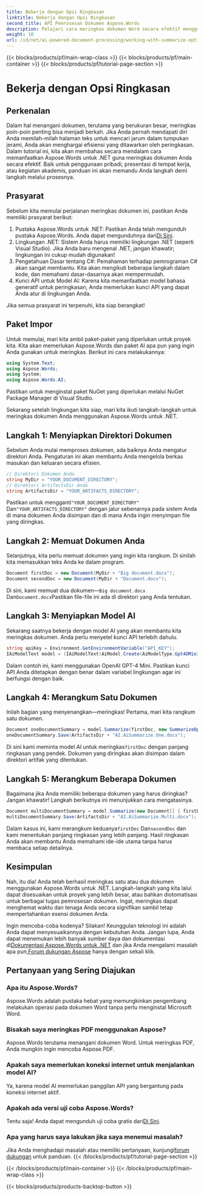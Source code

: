 ```yaml
---
title: Bekerja dengan Opsi Ringkasan
linktitle: Bekerja dengan Opsi Ringkasan
second_title: API Pemrosesan Dokumen Aspose.Words
description: Pelajari cara meringkas dokumen Word secara efektif menggunakan Aspose.Words untuk .NET dengan panduan langkah demi langkah kami tentang mengintegrasikan model AI untuk wawasan cepat.
weight: 10
url: /id/net/ai-powered-document-processing/working-with-summarize-options/
---
```


{{< blocks/products/pf/main-wrap-class >}}
{{< blocks/products/pf/main-container >}}
{{< blocks/products/pf/tutorial-page-section >}}

# Bekerja dengan Opsi Ringkasan

## Perkenalan

Dalam hal menangani dokumen, terutama yang berukuran besar, meringkas poin-poin penting bisa menjadi berkah. Jika Anda pernah mendapati diri Anda memilah-milah halaman teks untuk mencari jarum dalam tumpukan jerami, Anda akan menghargai efisiensi yang ditawarkan oleh peringkasan. Dalam tutorial ini, kita akan membahas secara mendalam cara memanfaatkan Aspose.Words untuk .NET guna meringkas dokumen Anda secara efektif. Baik untuk penggunaan pribadi, presentasi di tempat kerja, atau kegiatan akademis, panduan ini akan memandu Anda langkah demi langkah melalui prosesnya.

## Prasyarat

Sebelum kita memulai perjalanan meringkas dokumen ini, pastikan Anda memiliki prasyarat berikut:

1.  Pustaka Aspose.Words untuk .NET: Pastikan Anda telah mengunduh pustaka Aspose.Words. Anda dapat mengunduhnya dari[Di Sini](https://releases.aspose.com/words/net/).
2. Lingkungan .NET: Sistem Anda harus memiliki lingkungan .NET (seperti Visual Studio). Jika Anda baru mengenal .NET, jangan khawatir; lingkungan ini cukup mudah digunakan!
3. Pengetahuan Dasar tentang C#: Pemahaman terhadap pemrograman C# akan sangat membantu. Kita akan mengikuti beberapa langkah dalam kode, dan memahami dasar-dasarnya akan mempermudah.
4. Kunci API untuk Model AI: Karena kita memanfaatkan model bahasa generatif untuk peringkasan, Anda memerlukan kunci API yang dapat Anda atur di lingkungan Anda.

Jika semua prasyarat ini terpenuhi, kita siap berangkat!

## Paket Impor

Untuk memulai, mari kita ambil paket-paket yang diperlukan untuk proyek kita. Kita akan memerlukan Aspose.Words dan paket AI apa pun yang ingin Anda gunakan untuk meringkas. Berikut ini cara melakukannya:

```csharp
using System.Text;
using Aspose.Words;
using System;
using Aspose.Words.AI;
```

Pastikan untuk menginstal paket NuGet yang diperlukan melalui NuGet Package Manager di Visual Studio.

Sekarang setelah lingkungan kita siap, mari kita ikuti langkah-langkah untuk meringkas dokumen Anda menggunakan Aspose.Words untuk .NET.

## Langkah 1: Menyiapkan Direktori Dokumen 

Sebelum Anda mulai memproses dokumen, ada baiknya Anda mengatur direktori Anda. Pengaturan ini akan membantu Anda mengelola berkas masukan dan keluaran secara efisien.

```csharp
// Direktori Dokumen Anda
string MyDir = "YOUR_DOCUMENT_DIRECTORY"; 
// Direktori ArtifactsDir Anda
string ArtifactsDir = "YOUR_ARTIFACTS_DIRECTORY"; 
```

 Pastikan untuk mengganti`"YOUR_DOCUMENT_DIRECTORY"` Dan`"YOUR_ARTIFACTS_DIRECTORY"` dengan jalur sebenarnya pada sistem Anda di mana dokumen Anda disimpan dan di mana Anda ingin menyimpan file yang diringkas.

## Langkah 2: Memuat Dokumen Anda 

Selanjutnya, kita perlu memuat dokumen yang ingin kita rangkum. Di sinilah kita memasukkan teks Anda ke dalam program.

```csharp
Document firstDoc = new Document(MyDir + "Big document.docx");
Document secondDoc = new Document(MyDir + "Document.docx");
```

Di sini, kami memuat dua dokumen—`Big document.docx` Dan`Document.docx`Pastikan file-file ini ada di direktori yang Anda tentukan.

## Langkah 3: Menyiapkan Model AI 

Sekarang saatnya bekerja dengan model AI yang akan membantu kita meringkas dokumen. Anda perlu menyetel kunci API terlebih dahulu. 

```csharp
string apiKey = Environment.GetEnvironmentVariable("API_KEY");
IAiModelText model = (IAiModelText)AiModel.Create(AiModelType.Gpt4OMini).WithApiKey(apiKey);
```

Dalam contoh ini, kami menggunakan OpenAI GPT-4 Mini. Pastikan kunci API Anda ditetapkan dengan benar dalam variabel lingkungan agar ini berfungsi dengan baik.

## Langkah 4: Merangkum Satu Dokumen

Inilah bagian yang menyenangkan—meringkas! Pertama, mari kita rangkum satu dokumen. 

```csharp
Document oneDocumentSummary = model.Summarize(firstDoc, new SummarizeOptions() { SummaryLength = SummaryLength.Short });
oneDocumentSummary.Save(ArtifactsDir + "AI.AiSummarize.One.docx");
```

Di sini kami meminta model AI untuk meringkas`firstDoc` dengan panjang ringkasan yang pendek. Dokumen yang diringkas akan disimpan dalam direktori artifak yang ditentukan.

## Langkah 5: Merangkum Beberapa Dokumen

Bagaimana jika Anda memiliki beberapa dokumen yang harus diringkas? Jangan khawatir! Langkah berikutnya ini menunjukkan cara mengatasinya.

```csharp
Document multiDocumentSummary = model.Summarize(new Document[] { firstDoc, secondDoc }, new SummarizeOptions() { SummaryLength = SummaryLength.Long });
multiDocumentSummary.Save(ArtifactsDir + "AI.AiSummarize.Multi.docx");
```

 Dalam kasus ini, kami merangkum keduanya`firstDoc` Dan`secondDoc` dan kami menentukan panjang ringkasan yang lebih panjang. Hasil ringkasan Anda akan membantu Anda memahami ide-ide utama tanpa harus membaca setiap detailnya.

## Kesimpulan

Nah, itu dia! Anda telah berhasil meringkas satu atau dua dokumen menggunakan Aspose.Words untuk .NET. Langkah-langkah yang kita lalui dapat disesuaikan untuk proyek yang lebih besar, atau bahkan diotomatisasi untuk berbagai tugas pemrosesan dokumen. Ingat, meringkas dapat menghemat waktu dan tenaga Anda secara signifikan sambil tetap mempertahankan esensi dokumen Anda. 

Ingin mencoba-coba kodenya? Silakan! Keunggulan teknologi ini adalah Anda dapat menyesuaikannya dengan kebutuhan Anda. Jangan lupa, Anda dapat menemukan lebih banyak sumber daya dan dokumentasi di[Dokumentasi Aspose.Words untuk .NET](https://reference.aspose.com/words/net/) dan jika Anda mengalami masalah apa pun,[Forum dukungan Aspose](https://forum.aspose.com/c/words/8/) hanya dengan sekali klik.

## Pertanyaan yang Sering Diajukan

### Apa itu Aspose.Words?
Aspose.Words adalah pustaka hebat yang memungkinkan pengembang melakukan operasi pada dokumen Word tanpa perlu menginstal Microsoft Word.

### Bisakah saya meringkas PDF menggunakan Aspose?
Aspose.Words terutama menangani dokumen Word. Untuk meringkas PDF, Anda mungkin ingin mencoba Aspose.PDF.

### Apakah saya memerlukan koneksi internet untuk menjalankan model AI?
Ya, karena model AI memerlukan panggilan API yang bergantung pada koneksi internet aktif.

### Apakah ada versi uji coba Aspose.Words?
 Tentu saja! Anda dapat mengunduh uji coba gratis dari[Di Sini](https://releases.aspose.com/).

### Apa yang harus saya lakukan jika saya menemui masalah?
 Jika Anda menghadapi masalah atau memiliki pertanyaan, kunjungi[forum dukungan](https://forum.aspose.com/c/words/8/) untuk panduan.
{{< /blocks/products/pf/tutorial-page-section >}}

{{< /blocks/products/pf/main-container >}}
{{< /blocks/products/pf/main-wrap-class >}}

{{< blocks/products/products-backtop-button >}}
